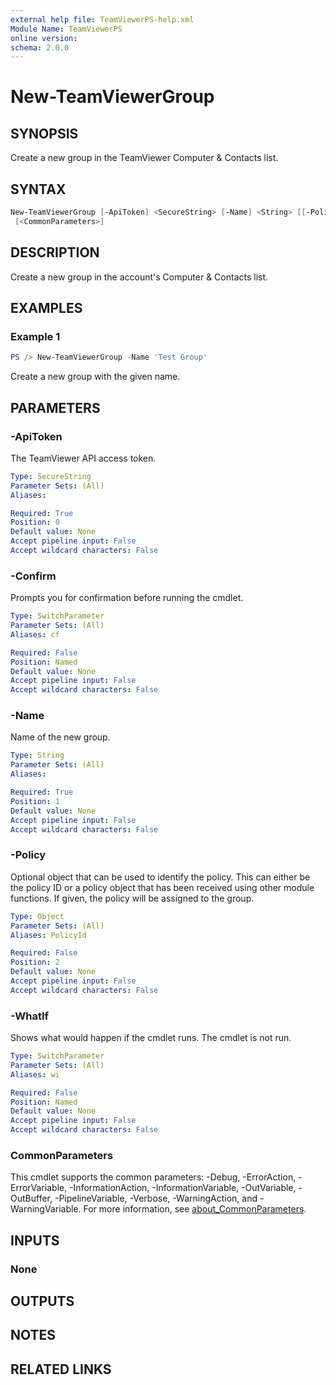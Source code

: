 ```yaml
---
external help file: TeamViewerPS-help.xml
Module Name: TeamViewerPS
online version:
schema: 2.0.0
---
```


# New-TeamViewerGroup

## SYNOPSIS

Create a new group in the TeamViewer Computer & Contacts list.

## SYNTAX

```powershell
New-TeamViewerGroup [-ApiToken] <SecureString> [-Name] <String> [[-Policy] <Object>] [-WhatIf] [-Confirm]
 [<CommonParameters>]
```

## DESCRIPTION

Create a new group in the account's Computer & Contacts list.

## EXAMPLES

### Example 1

```powershell
PS /> New-TeamViewerGroup -Name 'Test Group'
```

Create a new group with the given name.

## PARAMETERS

### -ApiToken

The TeamViewer API access token.

```yaml
Type: SecureString
Parameter Sets: (All)
Aliases:

Required: True
Position: 0
Default value: None
Accept pipeline input: False
Accept wildcard characters: False
```

### -Confirm

Prompts you for confirmation before running the cmdlet.

```yaml
Type: SwitchParameter
Parameter Sets: (All)
Aliases: cf

Required: False
Position: Named
Default value: None
Accept pipeline input: False
Accept wildcard characters: False
```

### -Name

Name of the new group.

```yaml
Type: String
Parameter Sets: (All)
Aliases:

Required: True
Position: 1
Default value: None
Accept pipeline input: False
Accept wildcard characters: False
```

### -Policy

Optional object that can be used to identify the policy.
This can either be the policy ID or a policy object that has been received using
other module functions.
If given, the policy will be assigned to the group.

```yaml
Type: Object
Parameter Sets: (All)
Aliases: PolicyId

Required: False
Position: 2
Default value: None
Accept pipeline input: False
Accept wildcard characters: False
```

### -WhatIf

Shows what would happen if the cmdlet runs.
The cmdlet is not run.

```yaml
Type: SwitchParameter
Parameter Sets: (All)
Aliases: wi

Required: False
Position: Named
Default value: None
Accept pipeline input: False
Accept wildcard characters: False
```

### CommonParameters

This cmdlet supports the common parameters: -Debug, -ErrorAction, -ErrorVariable, -InformationAction, -InformationVariable, -OutVariable, -OutBuffer, -PipelineVariable, -Verbose, -WarningAction, and -WarningVariable. For more information, see [about_CommonParameters](http://go.microsoft.com/fwlink/?LinkID=113216).

## INPUTS

### None

## OUTPUTS

## NOTES

## RELATED LINKS
